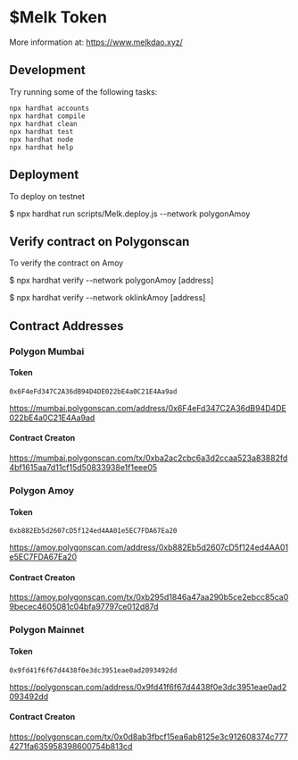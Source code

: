 # $Melk Token

More information at: https://www.melkdao.xyz/

## Development

Try running some of the following tasks:

```shell
npx hardhat accounts
npx hardhat compile
npx hardhat clean
npx hardhat test
npx hardhat node
npx hardhat help
```

## Deployment

To deploy on testnet

  $ npx hardhat run scripts/Melk.deploy.js --network polygonAmoy

## Verify contract on Polygonscan

To verify the contract on Amoy

  $ npx hardhat verify --network polygonAmoy [address]

  $ npx hardhat verify --network oklinkAmoy [address]

## Contract Addresses

### Polygon Mumbai

#### Token
`0x6F4eFd347C2A36dB94D4DE022bE4a0C21E4Aa9ad`

https://mumbai.polygonscan.com/address/0x6F4eFd347C2A36dB94D4DE022bE4a0C21E4Aa9ad


#### Contract Creaton
https://mumbai.polygonscan.com/tx/0xba2ac2cbc6a3d2ccaa523a83882fd4bf1615aa7d11cf15d50833938e1f1eee05

### Polygon Amoy

#### Token
`0xb882Eb5d2607cD5f124ed4AA01e5EC7FDA67Ea20`

https://amoy.polygonscan.com/address/0xb882Eb5d2607cD5f124ed4AA01e5EC7FDA67Ea20


#### Contract Creaton
https://amoy.polygonscan.com/tx/0xb295d1846a47aa290b5ce2ebcc85ca09becec4605081c04bfa97797ce012d87d

### Polygon Mainnet

#### Token
`0x9fd41f6f67d4438f0e3dc3951eae0ad2093492dd`

https://polygonscan.com/address/0x9fd41f6f67d4438f0e3dc3951eae0ad2093492dd


#### Contract Creaton
https://polygonscan.com/tx/0x0d8ab3fbcf15ea6ab8125e3c912608374c7774271fa635958398600754b813cd